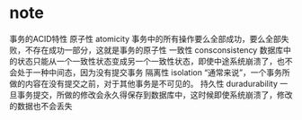 # note

事务的ACID特性
    原子性 atomicity
		事务中的所有操作要么全部成功，要么全部失败，不存在成功一部分，这就是事务的原子性
    一致性 consconsistency
		数据库中的状态只能从一个一致性状态变成另一个一致性状态，即使中途系统崩溃了，也不会处于一种中间态，因为没有提交事务
    隔离性 isolation
        “通常来说”，一个事务所做的内容在没有提交之前，对于其他事务是不可见的。
    持久性 duradurability
        一旦事务提交，所做的修改会永久得保存到数据库中，这时候即使系统崩溃了，修改的数据也不会丢失
